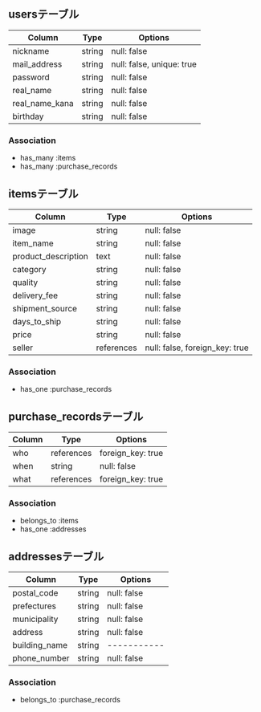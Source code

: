## usersテーブル

|   Column       |Type  |  Options                |
|----------------|------|-------------------------|
|  nickname      |string|null: false              |
| mail_address   |string|null: false, unique: true|
|  password      |string|null: false              |
|real_name       |string|null: false              |
| real_name_kana |string|null: false              |
|birthday        |string|null: false              |

### Association
- has_many :items
- has_many :purchase_records


## itemsテーブル

|Column              |Type       |Options                       |
|--------------------|-----------|------------------------------|
|image               |string     |null: false                   |
|item_name           |string     |null: false                   |
|product_description |text       |null: false                   |
|category            |string     |null: false                   |
|quality             |string     |null: false                   |
|delivery_fee        |string     |null: false                   |
|shipment_source     |string     |null: false                   |
|days_to_ship        |string     |null: false                   |
|price               |string     |null: false                   |
|seller              |references |null: false, foreign_key: true|

### Association
- has_one :purchase_records


## purchase_recordsテーブル

|Column|Type       |Options          |
|------|-----------|-----------------|
|who   |references |foreign_key: true|
|when  |string     |null: false      |
|what  |references |foreign_key: true|

### Association
- belongs_to :items
- has_one :addresses


## addressesテーブル

|Column         |Type  |Options    |
|---------------|------|-----------|
|postal_code    |string|null: false|
|prefectures    |string|null: false|
|municipality   |string|null: false|
|address        |string|null: false|
|building_name  |string|-----------|
|phone_number   |string|null: false|


### Association
- belongs_to :purchase_records